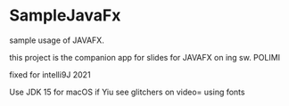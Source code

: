 # SampleJavaFx
sample usage of JAVAFX.

this project is the companion app for slides for JAVAFX on ing sw. POLIMI

fixed for intelli9J 2021

Use JDK 15 for macOS if Yiu see glitchers on video= using fonts

